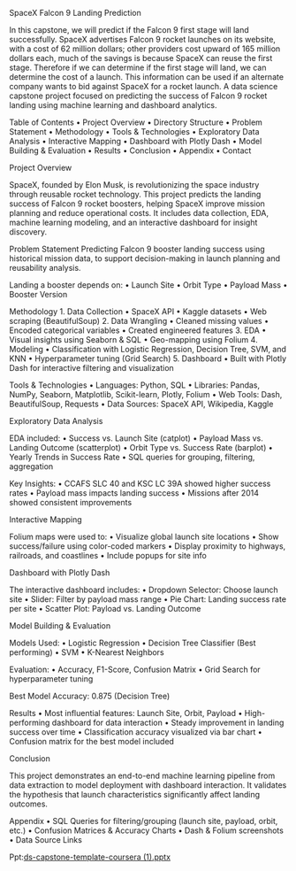 SpaceX Falcon 9 Landing Prediction

In this capstone, we will predict if the Falcon 9 first stage will land successfully. SpaceX advertises Falcon 9 rocket launches on its website, with a cost of 62 million dollars; other providers cost upward of 165 million dollars each, much of the savings is because SpaceX can reuse the first stage. Therefore if we can determine if the first stage will land, we can determine the cost of a launch. This information can be used if an alternate company wants to bid against SpaceX for a rocket launch.
A data science capstone project focused on predicting the success of Falcon 9 rocket landing using machine learning and dashboard analytics.

Table of Contents
	•	Project Overview
	• Directory Structure
	•	Problem Statement
	•	Methodology
	•	Tools & Technologies
	•	Exploratory Data Analysis
	• Interactive Mapping
	•	Dashboard with Plotly Dash
	•	Model Building & Evaluation
	•	Results
	•	Conclusion
	•	Appendix
	• Contact

Project Overview

SpaceX, founded by Elon Musk, is revolutionizing the space industry through reusable rocket technology. This project predicts the landing success of Falcon 9 rocket boosters, helping SpaceX improve mission planning and reduce operational costs. It includes data collection, EDA, machine learning modeling, and an interactive dashboard for insight discovery.

Problem Statement
  Predicting Falcon 9 booster landing success using historical mission data, to support decision-making in launch planning and reusability analysis.

Landing a booster depends on:
	•	Launch Site
	•	Orbit Type
	•	Payload Mass
	•	Booster Version


Methodology
	1.	Data Collection
	•	SpaceX API
	•	Kaggle datasets
	•	Web scraping (BeautifulSoup)
	2.	Data Wrangling
	•	Cleaned missing values
	•	Encoded categorical variables
	•	Created engineered features
	3.	EDA
	•	Visual insights using Seaborn & SQL
	•	Geo-mapping using Folium
	4.	Modeling
	•	Classification with Logistic Regression, Decision Tree, SVM, and KNN
	•	Hyperparameter tuning (Grid Search)
	5.	Dashboard
	•	Built with Plotly Dash for interactive filtering and visualization


Tools & Technologies
	•	Languages: Python, SQL
	•	Libraries: Pandas, NumPy, Seaborn, Matplotlib, Scikit-learn, Plotly, Folium
	•	Web Tools: Dash, BeautifulSoup, Requests
	•	Data Sources: SpaceX API, Wikipedia, Kaggle


Exploratory Data Analysis

  EDA included:
	  •	Success vs. Launch Site (catplot)
	  • Payload Mass vs. Landing Outcome (scatterplot)
	  •	Orbit Type vs. Success Rate (barplot)
	  •	Yearly Trends in Success Rate
	  •	SQL queries for grouping, filtering, aggregation

Key Insights:
	•	CCAFS SLC 40 and KSC LC 39A showed higher success rates
	•	Payload mass impacts landing success
	•	Missions after 2014 showed consistent improvements


Interactive Mapping

  Folium maps were used to:
	  •	Visualize global launch site locations
	  •	Show success/failure using color-coded markers
	  •	Display proximity to highways, railroads, and coastlines
	  •	Include popups for site info


Dashboard with Plotly Dash

  The interactive dashboard includes:
	  •	Dropdown Selector: Choose launch site
	  •	Slider: Filter by payload mass range
	  •	Pie Chart: Landing success rate per site
	  •	Scatter Plot: Payload vs. Landing Outcome
  
 
 Model Building & Evaluation

  Models Used:
	  •	Logistic Regression
	  •	Decision Tree Classifier (Best performing)
	  •	SVM
	  •	K-Nearest Neighbors

Evaluation:
	•	Accuracy, F1-Score, Confusion Matrix
	•	Grid Search for hyperparameter tuning

Best Model Accuracy: 0.875 (Decision Tree)


Results
	•	Most influential features: Launch Site, Orbit, Payload
	•	High-performing dashboard for data interaction
	•	Steady improvement in landing success over time
	•	Classification accuracy visualized via bar chart
	•	Confusion matrix for the best model included


Conclusion

  This project demonstrates an end-to-end machine learning pipeline from data extraction to model deployment with dashboard interaction. It validates the hypothesis that       launch characteristics significantly affect landing outcomes.


Appendix
	•	SQL Queries for filtering/grouping (launch site, payload, orbit, etc.)
	•	Confusion Matrices & Accuracy Charts
	•	Dash & Folium screenshots
	•	Data Source Links

  Ppt:[ds-capstone-template-coursera (1).pptx](https://github.com/user-attachments/files/21486266/ds-capstone-template-coursera.1.pptx)
